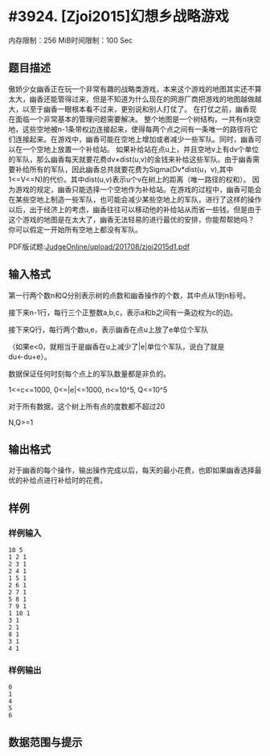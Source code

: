 # #3924. [Zjoi2015]幻想乡战略游戏

内存限制：256 MiB时间限制：100 Sec

## 题目描述

 傲娇少女幽香正在玩一个非常有趣的战略类游戏，本来这个游戏的地图其实还不算太大，幽香还能管得过来，但是不知道为什么现在的网游厂商把游戏的地图越做越大，以至于幽香一眼根本看不过来，更别说和别人打仗了。 在打仗之前，幽香现在面临一个非常基本的管理问题需要解决。 整个地图是一个树结构，一共有n块空地，这些空地被n-1条带权边连接起来，使得每两个点之间有一条唯一的路径将它们连接起来。在游戏中，幽香可能在空地上增加或者减少一些军队。同时，幽香可以在一个空地上放置一个补给站。 如果补给站在点u上，并且空地v上有dv个单位的军队，那么幽香每天就要花费dv&times;dist(u,v)的金钱来补给这些军队。由于幽香需要补给所有的军队，因此幽香总共就要花费为Sigma(Dv*dist(u，v),其中1<=V<=N)的代价。其中dist(u,v)表示u个v在树上的距离（唯一路径的权和）。 因为游戏的规定，幽香只能选择一个空地作为补给站。在游戏的过程中，幽香可能会在某些空地上制造一些军队，也可能会减少某些空地上的军队，进行了这样的操作以后，出于经济上的考虑，幽香往往可以移动他的补给站从而省一些钱。但是由于这个游戏的地图是在太大了，幽香无法轻易的进行最优的安排，你能帮帮她吗？ 你可以假定一开始所有空地上都没有军队。

PDF版试题:[JudgeOnline/upload/201708/zjoi2015d1.pdf](upload/201708/zjoi2015d1.pdf)

## 输入格式

第一行两个数n和Q分别表示树的点数和幽香操作的个数，其中点从1到n标号。 

接下来n-1行，每行三个正整数a,b,c，表示a和b之间有一条边权为c的边。 

接下来Q行，每行两个数u,e，表示幽香在点u上放了e单位个军队

（如果e<0，就相当于是幽香在u上减少了|e|单位个军队，说白了就是du&larr;du+e）。

数据保证任何时刻每个点上的军队数量都是非负的。 

1<=c<=1000, 0<=|e|<=1000, n<=10^5, Q<=10^5

对于所有数据，这个树上所有点的度数都不超过20

N,Q>=1

## 输出格式

 对于幽香的每个操作，输出操作完成以后，每天的最小花费，也即如果幽香选择最优的补给点进行补给时的花费。 

## 样例

### 样例输入

    
    10 5
    1 2 1
    2 3 1
    2 4 1
    1 5 1
    2 6 1
    2 7 1 
    5 8 1
    7 9 1
    1 10 1
    3 1
    2 1
    8 1
    3 1
    4 1
    

### 样例输出

    
    0
    1
    4
    5
    6
    

## 数据范围与提示
